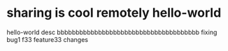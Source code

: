 sharing is cool remotely
hello-world
===========

hello-world desc
bbbbbbbbbbbbbbbbbbbbbbbbbbbbbbbbbbbbbb
fixing bug1
f33
feature33 changes
